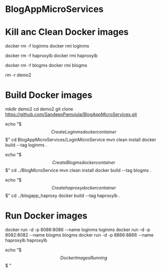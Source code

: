 # BlogAppMicroServices


# Kill anc Clean Docker images

docker rm -f loginms
docker rmi loginms 

docker rm -f haproxylb 
docker rmi haproxylb 

docker rm -f blogms 
docker rmi blogms 

rm -r demo2


# Build Docker images

mkdir demo2
cd demo2
git clone https://github.com/SandeepPamujula/BlogAppMicroServices.git

echo  "$$$ Create Login ms docker container $$$"
cd BlogAppMicroServices/LoginMicroService
mvn clean install
docker build --tag loginms .

echo  "$$$ Create Blog ms docker container $$$"
cd ../BlogMicroService
mvn clean install
docker build --tag blogms .

echo  "$$$ Create haproxy docker container $$$"
cd ../blogapp_haproxy
docker build --tag haproxylb .


# Run Docker images

docker run -d -p 8086:8086 --name loginms loginms
docker run -d -p 8082:8082 --name blogms blogms 
docker run -d -p 8866:8866 --name haproxylb haproxylb 

echo "$$$      Docker Images Running  $$$ "
